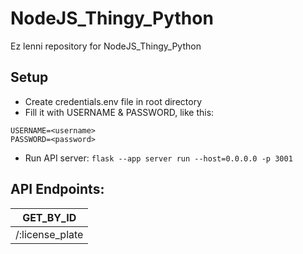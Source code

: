 # NodeJS_Thingy_Python
Ez lenni repository for NodeJS_Thingy_Python

## Setup ##
- Create credentials.env file in root directory
- Fill it with USERNAME & PASSWORD, like this:
```
USERNAME=<username>
PASSWORD=<password>
```
- Run API server: `flask --app server run --host=0.0.0.0 -p 3001`

## API Endpoints: ##
| GET_BY_ID               | 
|-------------------------|
| /:license_plate         | 

